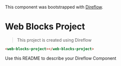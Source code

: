 This component was bootstrapped with [Direflow](https://direflow.io).

# Web Blocks Project
> This project is created using Direflow

```html
<web-blocks-project></web-blocks-project>
```

Use this README to describe your Direflow Component